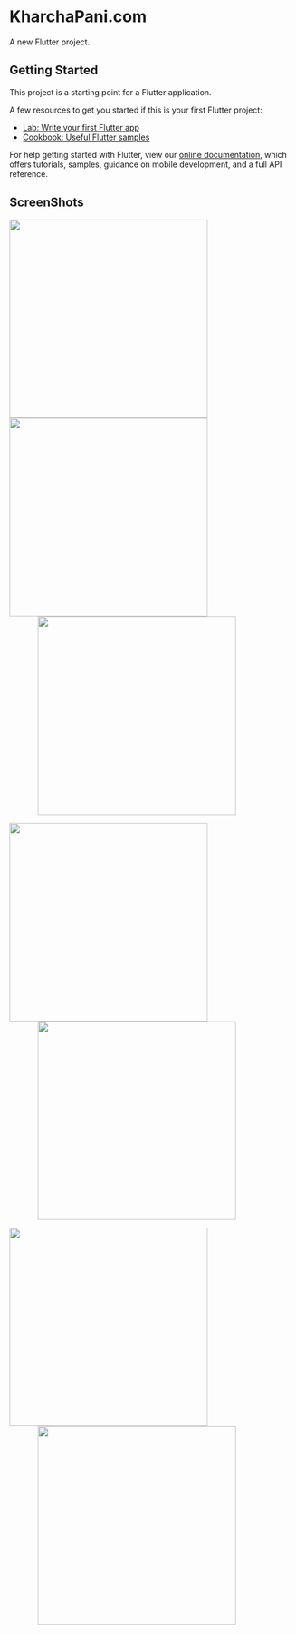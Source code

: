 # KharchaPani.com

A new Flutter project.

## Getting Started

This project is a starting point for a Flutter application.

A few resources to get you started if this is your first Flutter project:

- [Lab: Write your first Flutter app](https://flutter.dev/docs/get-started/codelab)
- [Cookbook: Useful Flutter samples](https://flutter.dev/docs/cookbook)

For help getting started with Flutter, view our
[online documentation](https://flutter.dev/docs), which offers tutorials,
samples, guidance on mobile development, and a full API reference.

## ScreenShots
<img align="center" width="350"  src="./A1.png"   >
<img align="center" width="350"  src="./A2.png"   ><img width="350" align="center" src="./b.png" hspace="50">

<img align="center" width="350"  src="./c.png"   ><img width="350" align="center" src="./d.png" hspace="50">

<img align="center" width="350"  src="./e.png"   ><img width="350" align="center" src="./f.png" hspace="50">


